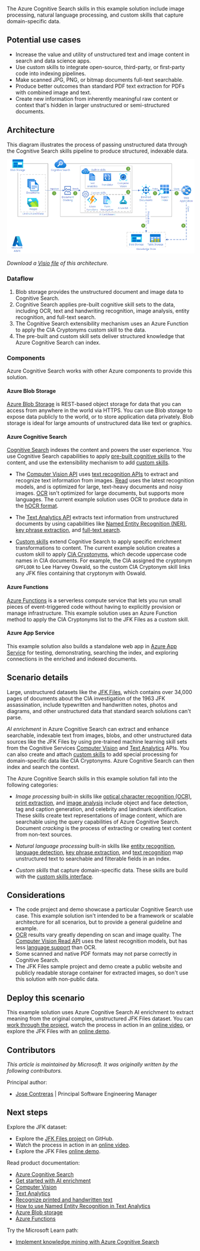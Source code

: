 The Azure Cognitive Search skills in this example solution include image processing, natural language processing, and custom skills that capture domain-specific data.

## Potential use cases

- Increase the value and utility of unstructured text and image content in search and data science apps.
- Use custom skills to integrate open-source, third-party, or first-party code into indexing pipelines.
- Make scanned JPG, PNG, or bitmap documents full-text searchable.
- Produce better outcomes than standard PDF text extraction for PDFs with combined image and text.
- Create new information from inherently meaningful raw content or context that's hidden in larger unstructured or semi-structured documents.

## Architecture

This diagram illustrates the process of passing unstructured data through the Cognitive Search skills pipeline to produce structured, indexable data.

![Cognitive Search architecture to convert unstructured into structured data](../media/cognitive-search-for-ai-enrichment.png)

*Download a [Visio file](https://arch-center.azureedge.net/cognitive-search-for-ai-enrichment.vsdx) of this architecture.*

### Dataflow

1. Blob storage provides the unstructured document and image data to Cognitive Search.
1. Cognitive Search applies pre-built cognitive skill sets to the data, including OCR, text and handwriting recognition, image analysis, entity recognition, and full-text search.
1. The Cognitive Search extensibility mechanism uses an Azure Function to apply the CIA Cryptonyms custom skill to the data.
1. The pre-built and custom skill sets deliver structured knowledge that Azure Cognitive Search can index.

### Components

Azure Cognitive Search works with other Azure components to provide this solution.

#### Azure Blob Storage

[Azure Blob Storage](https://azure.microsoft.com/services/storage/blobs) is REST-based object storage for data that you can access from anywhere in the world via HTTPS. You can use Blob storage to expose data publicly to the world, or to store application data privately. Blob storage is ideal for large amounts of unstructured data like text or graphics.

#### Azure Cognitive Search

[Cognitive Search](https://azure.microsoft.com/services/search) indexes the content and powers the user experience. You use Cognitive Search capabilities to apply [pre-built cognitive skills](/azure/search/cognitive-search-predefined-skills) to the content, and use the extensibility mechanism to add [custom skills](/azure/search/cognitive-search-custom-skill-interface).

- The [Computer Vision API](https://azure.microsoft.com/services/cognitive-services/computer-vision) uses [text recognition APIs](/azure/cognitive-services/computer-vision/concept-recognizing-text) to extract and recognize text information from images. [Read](/azure/cognitive-services/computer-vision/concept-recognizing-text#read-api) uses the latest recognition models, and is optimized for large, text-heavy documents and noisy images. [OCR](/azure/cognitive-services/computer-vision/concept-recognizing-text#ocr-optical-character-recognition-api) isn't optimized for large documents, but supports more languages. The current example solution uses OCR to produce data in the [hOCR format](https://en.wikipedia.org/wiki/HOCR).

- The [Text Analytics API](/azure/cognitive-services/text-analytics/overview) extracts text information from unstructured documents by using capabilities like [Named Entity Recognition (NER)](/azure/cognitive-services/text-analytics/how-tos/text-analytics-how-to-entity-linking), [key phrase extraction](/azure/search/cognitive-search-skill-keyphrases), and [full-text search](/azure/search/search-lucene-query-architecture).

- [Custom skills](/azure/search/cognitive-search-custom-skill-interface) extend Cognitive Search to apply specific enrichment transformations to content. The current example solution creates a custom skill to apply [CIA Cryptonyms](https://www.maryferrell.org/php/cryptdb.php), which decode uppercase code names in CIA documents. For example, the CIA assigned the cryptonym `GPFLOOR` to Lee Harvey Oswald, so the custom CIA Cryptonym skill links any JFK files containing that cryptonym with Oswald.

#### Azure Functions

[Azure Functions](/azure/azure-functions/functions-overview) is a serverless compute service that lets you run small pieces of event-triggered code without having to explicitly provision or manage infrastructure. This example solution uses an Azure Function method to apply the CIA Cryptonyms list to the JFK Files as a custom skill.

#### Azure App Service

This example solution also builds a standalone web app in [Azure App Service](/azure/app-service) for testing, demonstrating, searching the index, and exploring connections in the enriched and indexed documents.

## Scenario details

Large, unstructured datasets like the [JFK Files](https://www.archives.gov/research/jfk/2017-release), which contains over 34,000 pages of documents about the CIA investigation of the 1963 JFK assassination, include typewritten and handwritten notes, photos and diagrams, and other unstructured data that standard search solutions can't parse.

*AI enrichment* in Azure Cognitive Search can extract and enhance searchable, indexable text from images, blobs, and other unstructured data sources like the JFK Files by using pre-trained machine learning skill sets from the Cognitive Services [Computer Vision](/azure/cognitive-services/computer-vision/home) and [Text Analytics](/azure/cognitive-services/text-analytics/overview) APIs. You can also create and attach [custom skills](/azure/search/cognitive-search-custom-skill-interface) to add special processing for domain-specific data like CIA Cryptonyms. Azure Cognitive Search can then index and search the context.

The Azure Cognitive Search skills in this example solution fall into the following categories:

- *Image processing* built-in skills like [optical character recognition (OCR)](/azure/search/cognitive-search-skill-ocr), [print extraction](/azure/cognitive-services/computer-vision/concept-recognizing-text#read-api), and [image analysis](/azure/search/cognitive-search-skill-image-analysis) include object and face detection, tag and caption generation, and celebrity and landmark identification. These skills create text representations of image content, which are searchable using the query capabilities of Azure Cognitive Search. Document *cracking* is the process of extracting or creating text content from non-text sources.

- *Natural language processing* built-in skills like [entity recognition](/azure/search/cognitive-search-skill-entity-recognition), [language detection](/azure/search/cognitive-search-skill-language-detection), [key phrase extraction](/azure/search/cognitive-search-skill-keyphrases), and [text recognition](/azure/cognitive-services/computer-vision/concept-recognizing-text) map unstructured text to searchable and filterable fields in an index.

- *Custom skills* that capture domain-specific data. These skills are build with the [custom skills interface](/azure/search/cognitive-search-custom-skill-interface).

## Considerations

- The code project and demo showcase a particular Cognitive Search use case. This example solution isn't intended to be a framework or scalable architecture for all scenarios, but to provide a general guideline and example.
- [OCR](/azure/cognitive-services/computer-vision/concept-recognizing-text#ocr-optical-character-recognition-api) results vary greatly depending on scan and image quality. The [Computer Vision Read API](/azure/cognitive-services/computer-vision/concept-recognizing-text#read-api) uses the latest recognition models, but has less [language support](/azure/cognitive-services/computer-vision/language-support#text-recognition) than OCR.
- Some scanned and native PDF formats may not parse correctly in Cognitive Search.
- The JFK Files sample project and demo create a public website and publicly readable storage container for extracted images, so don't use this solution with non-public data.

## Deploy this scenario

This example solution uses Azure Cognitive Search AI enrichment to extract meaning from the original complex, unstructured JFK Files dataset. You can [work through the project](https://github.com/microsoft/AzureSearch_JFK_Files), watch the process in action in an [online video](/shows/AI-Show/Using-Cognitive-Search-to-Understand-the-JFK-Documents), or explore the JFK Files with an [online demo](https://aka.ms/jfkfiles-demo).

## Contributors

*This article is maintained by Microsoft. It was originally written by the following contributors.*

Principal author:

 * [Jose Contreras](https://www.linkedin.com/in/josedanielcontreras) | Principal Software Engineering Manager

## Next steps

Explore the JFK dataset:

- Explore the [JFK Files project](https://github.com/microsoft/AzureSearch_JFK_Files) on GitHub.
- Watch the process in action in an [online video](/shows/AI-Show/Using-Cognitive-Search-to-Understand-the-JFK-Documents).
- Explore the JFK Files [online demo](https://aka.ms/jfkfiles-demo).

Read product documentation:

- [Azure Cognitive Search](/azure/search/cognitive-search-resources-documentation)
- [Get started with AI enrichment](/azure/search/cognitive-search-concept-intro)
- [Computer Vision](/azure/cognitive-services/computer-vision/home)
- [Text Analytics](/azure/cognitive-services/text-analytics/overview)
- [Recognize printed and handwritten text](/azure/cognitive-services/computer-vision/concept-recognizing-text)
- [How to use Named Entity Recognition in Text Analytics](/azure/cognitive-services/text-analytics/how-tos/text-analytics-how-to-entity-linking)
- [Azure Blob storage](/azure/storage/blobs/storage-blobs-introduction)
- [Azure Functions](/azure/azure-functions)

Try the Microsoft Learn path:

- [Implement knowledge mining with Azure Cognitive Search](/learn/paths/implement-knowledge-mining-azure-cognitive-search)
